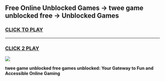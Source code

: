 
## Free Online Unblocked Games → twee game unblocked free → Unblocked Games
<h3>
<a href="https://premium.freeplayer.one?title=twee_game_unblocked_free&ref=21F">CLICK TO PLAY</a></h3>
<hr>

<h3>
<a href="https://premium.freeplayer.one?title=twee_game_unblocked_free&ref=21F">CLICK 2 PLAY</a>
  
</h3>

<a href="https://premium.freeplayer.one?title=twee_game_unblocked_free&ref=21F/"><img src="https://clearcache.store/games.png"></a>


**twee game unblocked free games unblocked: Your Gateway to Fun and Accessible Online Gaming**

